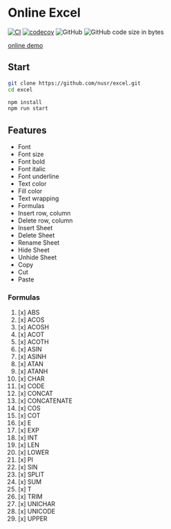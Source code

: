 # Online Excel

[![CI](https://github.com/nusr/excel/actions/workflows/main.yml/badge.svg)](https://github.com/nusr/excel/actions/workflows/main.yml)
[![codecov](https://codecov.io/gh/nusr/excel/branch/main/graph/badge.svg?token=ZOC8RHD3Z1)](https://codecov.io/gh/nusr/excel)
![GitHub](https://img.shields.io/github/license/nusr/excel.svg)
![GitHub code size in bytes](https://img.shields.io/github/languages/code-size/nusr/excel.svg)

[online demo](https://nusr.github.io/excel/)

## Start

```bash
git clone https://github.com/nusr/excel.git
cd excel

npm install
npm run start
```

## Features

- Font
- Font size
- Font bold
- Font italic
- Font underline
- Text color
- Fill color
- Text wrapping
- Formulas
- Insert row, column
- Delete row, column
- Insert Sheet
- Delete Sheet
- Rename Sheet
- Hide Sheet
- Unhide Sheet
- Copy
- Cut
- Paste

### Formulas

1. [x] ABS
2. [x] ACOS
3. [x] ACOSH
4. [x] ACOT
5. [x] ACOTH
6. [x] ASIN
7. [x] ASINH
8. [x] ATAN
9. [x] ATANH
10. [x] CHAR
11. [x] CODE
12. [x] CONCAT
13. [x] CONCATENATE
14. [x] COS
15. [x] COT
16. [x] E
17. [x] EXP
18. [x] INT
19. [x] LEN
20. [x] LOWER
21. [x] PI
22. [x] SIN
23. [x] SPLIT
24. [x] SUM
25. [x] T
26. [x] TRIM
27. [x] UNICHAR
28. [x] UNICODE
29. [x] UPPER
